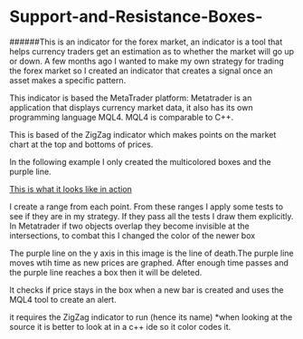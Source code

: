 # Support-and-Resistance-Boxes-
######This is an indicator for the forex market, an indicator is a tool that helps currency traders  get an estimation as to whether the market will go up or down. A few months ago I wanted to make my own strategy for trading the forex market so I created an indicator that  creates a signal once an asset makes a specific pattern.

This indicator is based the MetaTrader platform:  Metatrader is an application that displays currency market data, it also has its own programming language MQL4. MQL4 is comparable to C++.

This is based of the ZigZag indicator which makes points on the market chart at the top and bottoms of prices.

 In the following example I only created the multicolored boxes and the purple line.

[This is what it looks like in action](https://github.com/KhalfaniWadlington/Support-and-Ressitance-Boxes-/blob/master/Screenshot%20from%202016-06-30%2020:20:47.png)


I create a range from each point.
From these ranges I apply some tests to see if they are in my strategy.
If they pass all the tests I draw them explicitly.
In Metatrader if two objects overlap they become invisible at the intersections,
to combat this I changed the color of the newer box

The purple line on the y axis in this image is the line of death.The purple line moves wtih time as new prices are graphed. After enough time passes and the purple line reaches a box then it will be deleted.

It checks if price stays in the box when a new bar is created and uses the  MQL4 tool to create an alert.

it requires the ZigZag indicator to run (hence its name)
*when looking at the source it is better to look at in a c++ ide so it color codes it.


